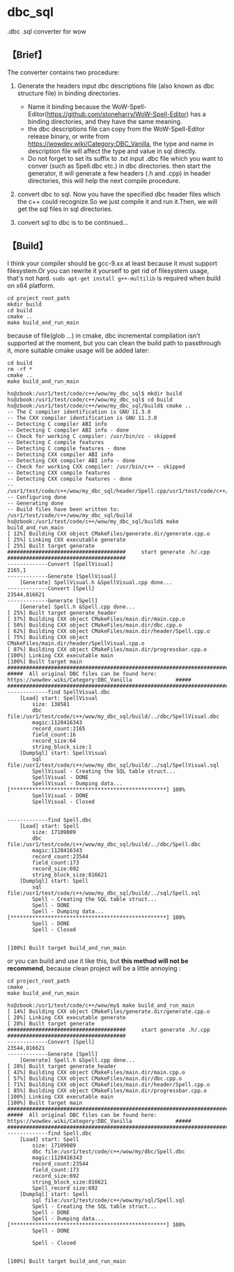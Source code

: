 # dbc_sql
.dbc .sql converter for wow

## 【Brief】

The converter contains two procedure:
1. Generate the headers
  input dbc descriptions file (also known as dbc structure file) in binding directories.
      + Name it binding because the WoW-Spell-Editor(https://github.com/stoneharry/WoW-Spell-Editor) has a binding directories, and they have the same meaning.
      + the dbc descriptions file can copy from the WoW-Spell-Editor release binary, or write from https://wowdev.wiki/Category:DBC_Vanilla, the type and name in description file will affect the type and value in sql directly.
      + Do not forget to set its suffix to .txt
  input .dbc file which you want to conver (such as Spell.dbc etc.) in dbc directories.
  then start the generator, it will generate a few headers (.h and .cpp) in header directories, this will help the next compile procedure.

2. convert dbc to sql.
  Now you have the specified dbc header files which the c++ could recognize.So we just compile it and run it.Then, we will get the sql files in sql directories.

3. convert sql to dbc is to be continued...
  

## 【Build】

I think your compiler should be gcc-9.xx at least  because it must support filesystem.Or you can rewrite it yourself to get rid of filesystem usage, that's not hard.
`sudo apt-get install g++-multilib` is required when build on x64 platform.

```
cd project_root_path
mkdir build
cd build
cmake ..
make build_and_run_main
```
because of file(glob ...) in cmake, dbc incremental compilation isn't supported at the moment, but you can clean the build path to passthrough it, more suitable cmake usage will be added later:
```
cd build
rm -rf *
cmake ..
make build_and_run_main
```

```
hs@zbook:/usr1/test/code/c++/wow/my_dbc_sql$ mkdir build
hs@zbook:/usr1/test/code/c++/wow/my_dbc_sql$ cd build
hs@zbook:/usr1/test/code/c++/wow/my_dbc_sql/build$ cmake ..
-- The C compiler identification is GNU 11.3.0
-- The CXX compiler identification is GNU 11.3.0
-- Detecting C compiler ABI info
-- Detecting C compiler ABI info - done
-- Check for working C compiler: /usr/bin/cc - skipped
-- Detecting C compile features
-- Detecting C compile features - done
-- Detecting CXX compiler ABI info
-- Detecting CXX compiler ABI info - done
-- Check for working CXX compiler: /usr/bin/c++ - skipped
-- Detecting CXX compile features
-- Detecting CXX compile features - done
-- /usr1/test/code/c++/wow/my_dbc_sql/header/Spell.cpp/usr1/test/code/c++/wow/my_dbc_sql/header/SpellVisual.cpp
-- Configuring done
-- Generating done
-- Build files have been written to: /usr1/test/code/c++/wow/my_dbc_sql/build
hs@zbook:/usr1/test/code/c++/wow/my_dbc_sql/build$ make build_and_run_main
[ 12%] Building CXX object CMakeFiles/generate.dir/generate.cpp.o
[ 25%] Linking CXX executable generate
[ 25%] Built target generate
######################################     start generate .h/.cpp     ######################################
-------------Convert [SpellVisual]
2165,1
-------------Generate [SpellVisual]
    [Generate] SpellVisual.h &SpellVisual.cpp done...
-------------Convert [Spell]
23544,816621
-------------Generate [Spell]
    [Generate] Spell.h &Spell.cpp done...
[ 25%] Built target generate_header
[ 37%] Building CXX object CMakeFiles/main.dir/main.cpp.o
[ 50%] Building CXX object CMakeFiles/main.dir/dbc.cpp.o
[ 62%] Building CXX object CMakeFiles/main.dir/header/Spell.cpp.o
[ 75%] Building CXX object CMakeFiles/main.dir/header/SpellVisual.cpp.o
[ 87%] Building CXX object CMakeFiles/main.dir/progressbar.cpp.o
[100%] Linking CXX executable main
[100%] Built target main
############################################################################################################
#####  All original DBC files can be found here: https://wowdev.wiki/Category:DBC_Vanilla              #####
############################################################################################################
-------------find SpellVisual.dbc
    [Load] start: SpellVisual
        size: 138581
        dbc file:/usr1/test/code/c++/wow/my_dbc_sql/build/../dbc/SpellVisual.dbc
        magic:1128416343
        record_count:2165
        field_count:16
        record_size:64
        string_block_size:1
    [DumpSql] start: SpellVisual
        sql file:/usr1/test/code/c++/wow/my_dbc_sql/build/../sql/SpellVisual.sql
        SpellVisual - Creating the SQL table struct...
        SpellVisual - DONE
        SpellVisual - Dumping data...
[**************************************************] 100%  
        SpellVisual - DONE
        SpellVisual - Closed


-------------find Spell.dbc
    [Load] start: Spell
        size: 17109089
        dbc file:/usr1/test/code/c++/wow/my_dbc_sql/build/../dbc/Spell.dbc
        magic:1128416343
        record_count:23544
        field_count:173
        record_size:692
        string_block_size:816621
    [DumpSql] start: Spell
        sql file:/usr1/test/code/c++/wow/my_dbc_sql/build/../sql/Spell.sql
        Spell - Creating the SQL table struct...
        Spell - DONE
        Spell - Dumping data...
[**************************************************] 100%  
        Spell - DONE
        Spell - Closed


[100%] Built target build_and_run_main
```

or you can build and use it like this, but __this method will not be recommend__, because clean project will be a little annoying :

```
cd project_root_path
cmake .
make build_and_run_main
```

```
hs@zbook:/usr1/test/code/c++/wow/my$ make build_and_run_main
[ 14%] Building CXX object CMakeFiles/generate.dir/generate.cpp.o
[ 28%] Linking CXX executable generate
[ 28%] Built target generate
######################################     start generate .h/.cpp     ######################################
-------------Convert [Spell]
23544,816621
-------------Generate [Spell]
    [Generate] Spell.h &Spell.cpp done...
[ 28%] Built target generate_header
[ 42%] Building CXX object CMakeFiles/main.dir/main.cpp.o
[ 57%] Building CXX object CMakeFiles/main.dir/dbc.cpp.o
[ 71%] Building CXX object CMakeFiles/main.dir/header/Spell.cpp.o
[ 85%] Building CXX object CMakeFiles/main.dir/progressbar.cpp.o
[100%] Linking CXX executable main
[100%] Built target main
############################################################################################################
#####  All original DBC files can be found here: https://wowdev.wiki/Category:DBC_Vanilla              #####
############################################################################################################
-------------find Spell.dbc
    [Load] start: Spell
        size: 17109089
        dbc file:/usr1/test/code/c++/wow/my/dbc/Spell.dbc
        magic:1128416343
        record_count:23544
        field_count:173
        record_size:692
        string_block_size:816621
        Spell_record size:692
    [DumpSql] start: Spell
        sql file:/usr1/test/code/c++/wow/my/sql/Spell.sql
        Spell - Creating the SQL table struct...
        Spell - DONE
        Spell - Dumping data...
[**************************************************] 100%  
        Spell - DONE

        Spell - Closed


[100%] Built target build_and_run_main

```

